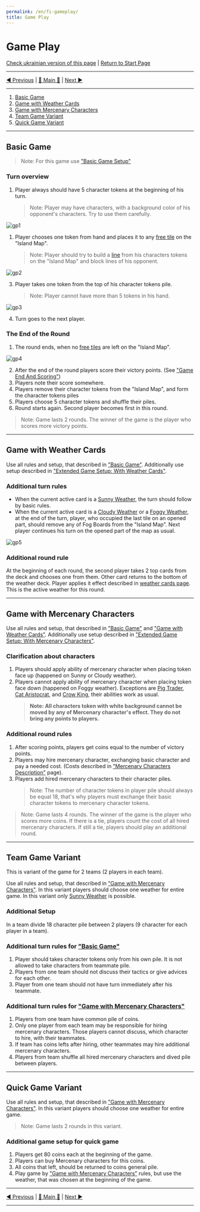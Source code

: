 ```yaml
---
permalink: /en/fi-gameplay/
title: Game Play
---
```


# Game Play

[Check ukrainian version of this page](../ua/GamePlay.md) | [Return to Start Page](../../../index.md)

***

[◄ Previous](GameSetup.md) | [🚪 Main 🚪](IndexPage.md) | [Next ►](GameEndAndScoring.md)

***

1. [Basic Game](#basic-game)
2. [Game with Weather Cards](#game-with-weather-cards)
3. [Game with Mercenary Characters](#game-with-mercenary-characters)
4. [Team Game Variant](#team-game-variant)
5. [Quick Game Variant](#quick-game-variant)

***

## Basic Game

> Note: For this game use ["Basic Game Setup"](GameSetup.md#basic-game-setup)

### Turn overview

1. Player always should have 5 character tokens at the beginning of his turn.
   > Note: Player may have characters, with a background color of his opponent's characters. Try to use them carefully.

![gp1]

1. Player chooses one token from hand and places it to any [free tile][freeTile] on the "Island Map". 
    > Note: Player should try to build a [line][line] from his characters tokens on the "Island Map" and block lines of his opponent.

![gp2]

3. Player takes one token from  the top of his character tokens pile.
    > Note: Player cannot have more than 5 tokens in his hand.

![gp3]

4. Turn goes to the next player.

### The End of the Round

1. The round ends, when no [free tiles][freeTile] are left on the "Island Map".

![gp4]

2. After the end of the round players score their victory points. (See ["Game End And Scoring"](GameEndAndScoring.md))
3. Players note their score somewhere.
4. Players remove their character tokens from the "Island Map", and form the character tokens piles
5. Players choose 5 character tokens and shuffle their piles.
6. Round starts again. Second player becomes first in this round.

> Note: Game lasts 2 rounds. The winner of the game is the player who scores more victory points.

***

## Game with Weather Cards

Use all rules and setup, that described in ["Basic Game"](#basic-game). Additionally use setup described in ["Extended Game Setup: With Weather Cards"](GameSetup.md#extended-game-setup-with-weather-cards).

### Additional turn rules

* When the current active card is a [Sunny Weather](WeatherCards.md#sunny-weather-card), the turn should follow by basic rules.
* When the current active card is a [Cloudy Weather](WeatherCards.md#cloudy-weather-card) or a [Foggy Weather](WeatherCards.md#foggy-weather-card), at the end of the turn, player, who occupied the last tile on an opened part, should remove any of Fog Boards from the "Island Map". Next player continues his turn on the opened part of the map as usual.
  
![gp5]

### Additional round rule

At the beginning of each round, the second player takes 2 top cards from the deck and chooses one from them. Other card returns to the bottom of the weather deck. Player applies it effect described in [weather cards page](WeatherCards.md). This is the active weather for this round.

***

## Game with Mercenary Characters

Use all rules and setup, that described in ["Basic Game"](#basic-game) and ["Game with Weather Cards"](#game-with-weather-cards). Additionally use setup described in ["Extended Game Setup: With Mercenary Characters"](GameSetup.md#extended-game-setup-with-mercenary-characters).

### Clarification about characters

1. Players should apply ability of mercenary character when placing token face up (happened on Sunny or Cloudy weather).
2. Players cannot apply ability of mercenary character when placing token face down (happened on Foggy weather). Exceptions are [Pig Trader](BasicCharactersDescription.md#pig-trader), [Cat Aristocrat](MercenaryCharactersDescription.md#cat-aristocrat), and [Crow King](MercenaryCharactersDescription.md#crow-king), their abilities work as usual.
   > **Note: All characters token with white background cannot be moved by any of Mercenary character's effect. They do not bring any points to players.**

### Additional round rules

1. After scoring points, players get coins equal to the number of victory points.
2. Players may hire mercenary character, exchanging basic character and pay a needed cost. (Costs described in ["Mercenary Characters Description"](MercenaryCharactersDescription.md) page).
3. Players add hired mercenary characters to their character piles.
    > Note: The number of character tokens in player pile should always be equal 18, that's why players must exchange their basic character tokens to mercenary character tokens.

> Note: Game lasts 4 rounds. The winner of the game is the player who scores more coins. If there is a tie, players count the cost of all hired mercenary characters. If still a tie, players should play an additional round.

***

## Team Game Variant

This is variant of the game for  2 teams (2 players in each team).

Use all rules and setup, that described in ["Game with Mercenary Characters"](#game-with-mercenary-characters). In this variant players should choose one weather for entire game. In this variant only [Sunny Weather](WeatherCards.md#sunny-weather-card) is possible.

### Additional Setup

In a team divide 18 character pile between 2 players (9 character for each player in a team).

### Additional turn rules for ["Basic Game"](#basic-game)

1. Player should takes character tokens only from his own pile. It is not allowed to take characters from teammate pile.
2. Players from one team should not discuss their tactics or give advices for each other.
3. Player from one team should not have turn immediately after his teammate.
  
### Additional turn rules for ["Game with Mercenary Characters"](#game-with-mercenary-characters)

1. Players from one team have common pile of coins.
2. Only one player from each team may be responsible for hiring mercenary characters. Those players cannot discuss, which character to hire, with their teammates.
3. If team has coins lefts after hiring, other teammates may hire additional mercenary characters.
4. Players from team shuffle all hired mercenary characters and dived pile between players.

***

## Quick Game Variant

Use all rules and setup, that described in ["Game with Mercenary Characters"](#game-with-mercenary-characters). In this variant players should choose one weather for entire game.

> Note: Game lasts 2 rounds in this variant.

### Additional game setup for quick game

1. Players get 80 coins each at the beginning of the game.
2. Players can buy Mercenary characters for this coins.
3. All coins that left, should be returned to coins general pile.
4. Play game by ["Game with Mercenary Characters"](#game-with-mercenary-characters) rules, but use the weather, that was chosen at the beginning of the game.  

***

[◄ Previous](GameSetup.md) | [🚪 Main 🚪](IndexPage.md) | [Next ►](GameEndAndScoring.md)

***

<!--Web links ref-->
[line]: ComponentsAndTerminologyPage.md#the-line
[freeTile]: ComponentsAndTerminologyPage.md#free-tile

<!--Image links ref-->
[gp1]: ../../resources/img/gp1.jpg
[gp2]: ../../resources/img/gp2.jpg
[gp3]: ../../resources/img/gp3.jpg
[gp4]: ../../resources/img/gp4.jpg
[gp5]: ../../resources/img/gp5.jpg